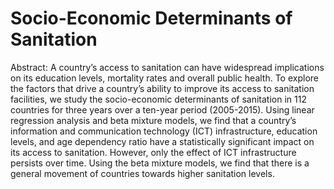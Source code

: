 # Socio-Economic Determinants of Sanitation

Abstract:
A country’s access to sanitation can have widespread implications on its education levels, mortality rates and overall public health. To explore the factors that drive a country’s ability to improve its access to sanitation facilities, we study the socio-economic determinants of sanitation in 112 countries for three years over a ten-year period (2005-2015). Using linear regression analysis and beta mixture models, we find that a country’s information and communication technology (ICT) infrastructure, education levels, and age dependency ratio have a statistically significant impact on its access to sanitation. However, only the effect of ICT infrastructure persists over time. Using the beta mixture models, we find that there is a general movement of countries towards higher sanitation levels.


